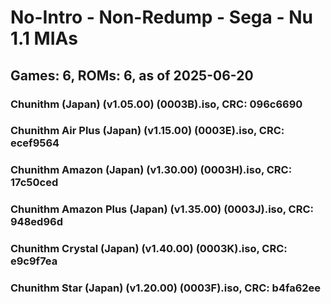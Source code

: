 # No-Intro - Non-Redump - Sega - Nu 1.1 MIAs
## Games: 6, ROMs: 6, as of 2025-06-20

### Chunithm (Japan) (v1.05.00) (0003B).iso, CRC: 096c6690
### Chunithm Air Plus (Japan) (v1.15.00) (0003E).iso, CRC: ecef9564
### Chunithm Amazon (Japan) (v1.30.00) (0003H).iso, CRC: 17c50ced
### Chunithm Amazon Plus (Japan) (v1.35.00) (0003J).iso, CRC: 948ed96d
### Chunithm Crystal (Japan) (v1.40.00) (0003K).iso, CRC: e9c9f7ea
### Chunithm Star (Japan) (v1.20.00) (0003F).iso, CRC: b4fa62ee
